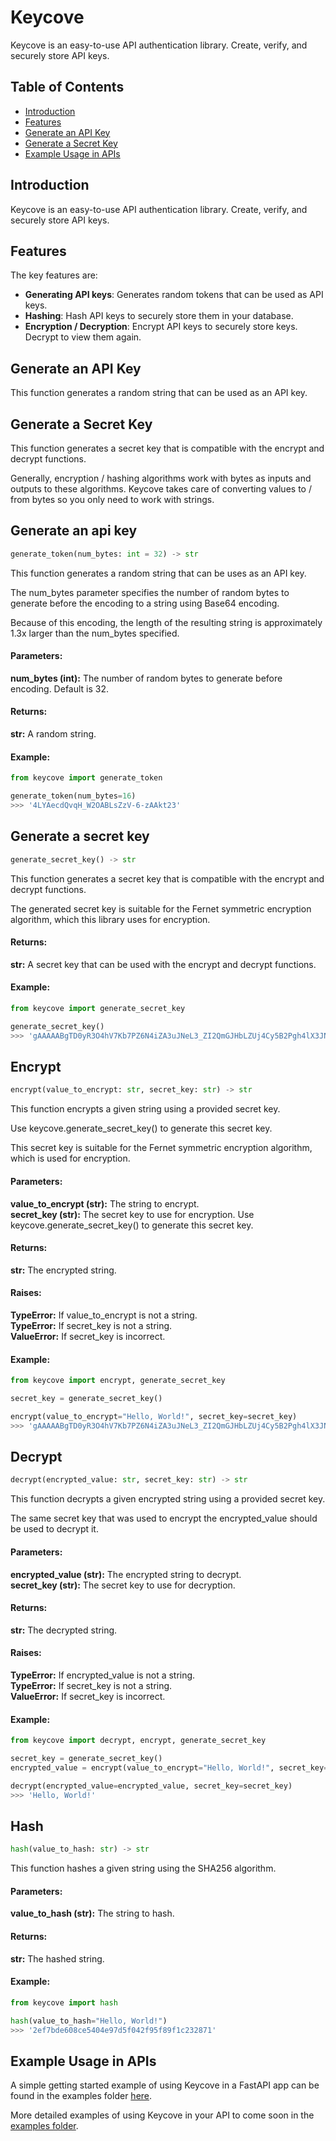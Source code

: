 # Keycove

Keycove is an easy-to-use API authentication library. Create, verify, and securely store API keys.

## Table of Contents

- [Introduction](#keycove)
- [Features](#features)
- [Generate an API Key](#generate-an-api-key)
- [Generate a Secret Key](#generate-a-secret-key)
- [Example Usage in APIs](#example-usage-in-apis)

## Introduction
Keycove is an easy-to-use API authentication library. Create, verify, and securely store API keys.

## Features
The key features are:
- **Generating API keys**: Generates random tokens that can be used as API keys.
- **Hashing**: Hash API keys to securely store them in your database.
- **Encryption / Decryption**: Encrypt API keys to securely store keys. Decrypt to view them again.

## Generate an API Key
This function generates a random string that can be used as an API key.

## Generate a Secret Key
This function generates a secret key that is compatible with the encrypt and decrypt functions.

Generally, encryption / hashing algorithms work with bytes as inputs and outputs to these algorithms. Keycove takes care of converting values to / from bytes so you only need to work with strings.


## Generate an api key

```python
generate_token(num_bytes: int = 32) -> str
```
This function generates a random string that can be uses as an API key.  

The num_bytes parameter specifies the number of random bytes to generate before the encoding to a string using Base64 encoding.  

Because of this encoding, the length of the resulting string is approximately 1.3x larger than the num_bytes specified.
 
#### Parameters:
**num_bytes (int):** The number of random bytes to generate before encoding. Default is 32.
 
#### Returns:
**str:** A random string.
 
#### Example:
```python
from keycove import generate_token

generate_token(num_bytes=16)
>>> '4LYAecdQvqH_W2OABLsZzV-6-zAAkt23'
```


## Generate a secret key

```python
generate_secret_key() -> str
```
This function generates a secret key that is compatible with the encrypt and decrypt functions.  

The generated secret key is suitable for the Fernet symmetric encryption algorithm, which this library uses for encryption.
 
#### Returns:
**str:** A secret key that can be used with the encrypt and decrypt functions.
 
#### Example:
```python
from keycove import generate_secret_key

generate_secret_key()
>>> 'gAAAAABgTD0yR3O4hV7Kb7PZ6N4iZA3uJNeL3_ZI2QmGJHbLZUj4Cy5B2Pgh4lX3JNLUZ4Q8OvJZ8OZyXUYd8l4XQJZIV64nJA=='
```


## Encrypt

```python
encrypt(value_to_encrypt: str, secret_key: str) -> str
```
This function encrypts a given string using a provided secret key.  

Use keycove.generate_secret_key() to generate this secret key.  

This secret key is suitable for the Fernet symmetric encryption algorithm, which is used for encryption.
 
#### Parameters:
**value_to_encrypt (str):** The string to encrypt.  
**secret_key (str):** The secret key to use for encryption.
Use keycove.generate_secret_key() to generate this secret key.
 
#### Returns:
**str:** The encrypted string.
 
#### Raises:
**TypeError:** If value_to_encrypt is not a string.  
**TypeError:** If secret_key is not a string.  
**ValueError:** If secret_key is incorrect.  
 
#### Example:
```python
from keycove import encrypt, generate_secret_key

secret_key = generate_secret_key()

encrypt(value_to_encrypt="Hello, World!", secret_key=secret_key)
>>> 'gAAAAABgTD0yR3O4hV7Kb7PZ6N4iZA3uJNeL3_ZI2QmGJHbLZUj4Cy5B2Pgh4lX3JNLUZ4Q8OvJZ8OZyXUYd8l4XQJZIV64nJA=='
```


## Decrypt

```python
decrypt(encrypted_value: str, secret_key: str) -> str
```
This function decrypts a given encrypted string using a provided secret key.  

The same secret key that was used to encrypt the encrypted_value should be used to decrypt it.
 
#### Parameters:
**encrypted_value (str):** The encrypted string to decrypt.  
**secret_key (str):** The secret key to use for decryption.
 
#### Returns:
**str:** The decrypted string.
 
#### Raises:
**TypeError:** If encrypted_value is not a string.  
**TypeError:** If secret_key is not a string.  
**ValueError:** If secret_key is incorrect.

#### Example:
```python
from keycove import decrypt, encrypt, generate_secret_key

secret_key = generate_secret_key()
encrypted_value = encrypt(value_to_encrypt="Hello, World!", secret_key=secret_key)

decrypt(encrypted_value=encrypted_value, secret_key=secret_key)
>>> 'Hello, World!'
```


## Hash

```python
hash(value_to_hash: str) -> str
```
This function hashes a given string using the SHA256 algorithm.
 
#### Parameters:
**value_to_hash (str):** The string to hash.
 
#### Returns:
**str:** The hashed string.
 
#### Example:
```python
from keycove import hash

hash(value_to_hash="Hello, World!")
>>> '2ef7bde608ce5404e97d5f042f95f89f1c232871'
```

## Example Usage in APIs
A simple getting started example of using Keycove in a FastAPI app can be found in the examples folder [here](https://github.com/keycove/keycove/tree/main/examples/simple_getting_started_api_authentication/app/main.py).

More detailed examples of using Keycove in your API to come soon in the [examples folder](https://github.com/keycove/keycove/tree/main/examples).
